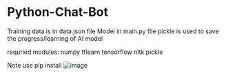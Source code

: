 # Python-Chat-Bot
Training data is in data.json file 
Model in main.py file 
pickle is used to save the progress/learning of AI model

requried modules:
numpy
tflearn
tensorflow
nltk
pickle


Note use pip install 
<img src="../../gt.png" alt="image">
